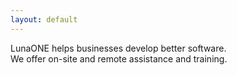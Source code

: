 ```yaml
---
layout: default
---
```


LunaONE helps businesses develop better software.  
 We offer on-site and remote assistance and training.

